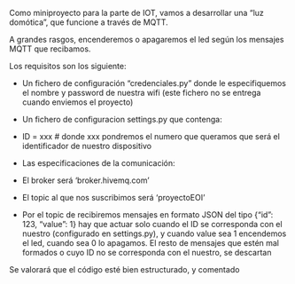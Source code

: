 Como miniproyecto para la parte de IOT, vamos a desarrollar una “luz domótica”, que funcione a través de MQTT.

A grandes rasgos, encenderemos o apagaremos el led según los mensajes MQTT que recibamos.

  

Los requisitos son los siguiente:

-   Un fichero de configuración “credenciales.py” donde le especifiquemos el nombre y password de nuestra wifi (este fichero no se entrega cuando enviemos el proyecto)
    
-   Un fichero de configuracion settings.py que contenga:
    

-   ID = xxx # donde xxx pondremos el numero que queramos que será el identificador de nuestro dispositivo
    

-   Las especificaciones de la comunicación:
    

-   El broker será ‘broker.hivemq.com’
    
-   El topic al que nos suscribimos será ‘proyectoEOI’
    
-   Por el topic de recibiremos mensajes en formato JSON del tipo {“id”: 123, “value”: 1} hay que actuar solo cuando el ID se corresponda con el nuestro (configurado en settings.py), y cuando value sea 1 encendemos el led, cuando sea 0 lo apagamos. El resto de mensajes que estén mal formados o cuyo ID no se corresponda con el nuestro, se descartan
    

Se valorará que el código esté bien estructurado, y comentado
